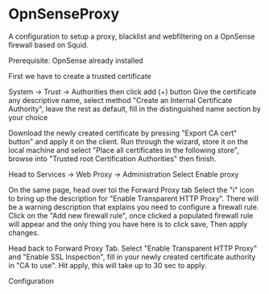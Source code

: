 # OpnSenseProxy

A configuration to setup a proxy, blacklist and webfiltering on a OpnSense firewall based on Squid. 

Prerequisite: OpnSense already installed

First we have to create a trusted certificate

System -> Trust -> Authorities then click add (+) button
Give the certificate any descriptive name, select method "Create an Internal Certificate Authority", leave the rest as default, fill in the distinguished name section by your choice

Download the newly created certificate by pressing "Export CA cert" button" and apply it on the client. Run through the wizard, store it on the local machine and select "Place all certificates in the following store", browse into "Trusted root Certification Authorities" then finish.

Head to Services -> Web Proxy -> Administration
Select Enable proxy

On the same page, head over toi the Forward Proxy tab
Select the "i" icon to bring up the description for "Enable Transparent HTTP Proxy". There will be a warning description that explains you need to configure a firewall rule. Click on the "Add new firewall rule", once clicked a populated firewall rule will appear and the only thing you have here is to click save, Then apply changes.

Head back to Forward Proxy Tab. Select "Enable Transparent HTTP Proxy" and "Enable SSL Inspection", fill in your newly created certificate authority in "CA to use". Hit apply, this will take up to 30 sec to apply.


Configuration

